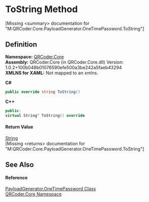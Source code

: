# ToString Method


\[Missing &lt;summary&gt; documentation for "M:QRCoder.Core.PayloadGenerator.OneTimePassword.ToString"\]



## Definition
**Namespace:** <a href="N_QRCoder_Core.md">QRCoder.Core</a>  
**Assembly:** QRCoder.Core (in QRCoder.Core.dll) Version: 1.0.2+100b048b01076590efe500a3be242a5faeb43294  
**XMLNS for XAML:** Not mapped to an xmlns.

**C#**
``` C#
public override string ToString()
```
**C++**
``` C++
public:
virtual String^ ToString() override
```



#### Return Value
<a href="https://learn.microsoft.com/dotnet/api/system.string" target="_blank" rel="noopener noreferrer">String</a>  
\[Missing &lt;returns&gt; documentation for "M:QRCoder.Core.PayloadGenerator.OneTimePassword.ToString"\]

## See Also


#### Reference
<a href="T_QRCoder_Core_PayloadGenerator_OneTimePassword.md">PayloadGenerator.OneTimePassword Class</a>  
<a href="N_QRCoder_Core.md">QRCoder.Core Namespace</a>  
